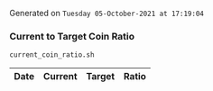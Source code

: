 Generated on `Tuesday 05-October-2021 at 17:19:04`

### Current to Target Coin Ratio
`current_coin_ratio.sh`

Date|Current|Target|Ratio
---|---|---|---
